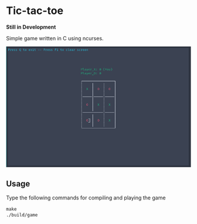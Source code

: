 # Tic-tac-toe

**Still in Development**

Simple game written in C using ncurses.

![Image](tic-tac-toe.png)

## Usage

Type the following commands for compiling and playing the game

```
make
./build/game
```
